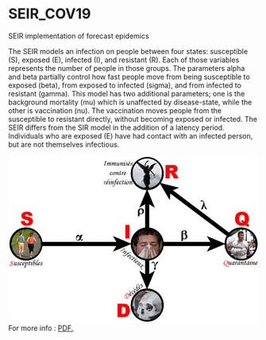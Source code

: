 # SEIR_COV19
SEIR implementation of forecast epidemics

The SEIR models an infection on people between four states: susceptible (S), exposed (E), infected (I), and resistant (R). Each of those variables represents the number of people in those groups. The parameters alpha and beta partially control how fast people move from being susceptible to exposed (beta), from exposed to infected (sigma), and from infected to resistant (gamma). This model has two additional parameters; one is the background mortality (mu) which is unaffected by disease-state, while the other is vaccination (nu). The vaccination moves people from the susceptible to resistant directly, without becoming exposed or infected. 
The SEIR differs from the SIR model in the addition of a latency period. Individuals who are exposed (E) have had contact with an infected person, but are not themselves infectious.

![alt text](https://github.com/alecrimi/SEIR_COV19/blob/master/CompartmentalModel.jpg) 
For more info : <a href="http://indico.ictp.it/event/7960/session/3/contribution/19/material/slides/0.pdf" target="_blank">PDF.</a>

